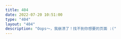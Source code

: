 ```yaml
---
title: 404
date: 2022-07-20 10:51:00
type: "404"
layout: "404"
description: "Oops～，我崩溃了！找不到你想要的页面 :("
---
```

